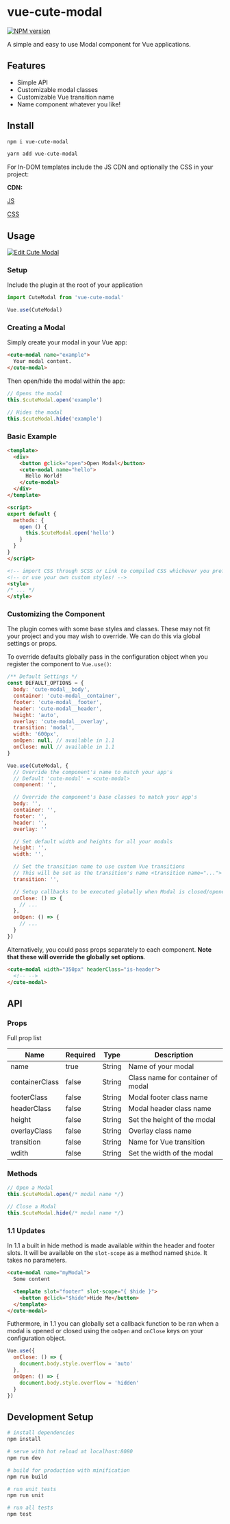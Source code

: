 # vue-cute-modal

[![NPM version](https://img.shields.io/npm/v/vue-cute-modal.svg?style=for-the-badge&colorA=6F213F&colorB=F66D9B)](https://www.npmjs.com/package/vue-cute-modal)

A simple and easy to use Modal component for Vue applications.

## Features

- Simple API
- Customizable modal classes
- Customizable Vue transition name
- Name component whatever you like!

## Install

```bash
npm i vue-cute-modal

yarn add vue-cute-modal
```

For In-DOM templates include the JS CDN and optionally the CSS in your project:

**CDN:**

[JS](https://unpkg.com/vue-cute-modal@1.1.0/dist/vue-cute-modal.min.js)

[CSS](https://unpkg.com/vue-cute-modal@1.1.0/dist/vue-cute-modal.min.css)

## Usage

[![Edit Cute Modal](https://codesandbox.io/static/img/play-codesandbox.svg)](https://codesandbox.io/s/rw58r1w0v4)

### Setup

Include the plugin at the root of your application

```javascript
import CuteModal from 'vue-cute-modal'

Vue.use(CuteModal)
```

### Creating a Modal

Simply create your modal in your Vue app:

```html
<cute-modal name="example">
  Your modal content.
</cute-modal>
```

Then open/hide the modal within the app:

```javascript
// Opens the modal
this.$cuteModal.open('example')

// Hides the modal
this.$cuteModal.hide('example')
```

### Basic Example

```html
<template>
  <div>
    <button @click="open">Open Modal</button>
    <cute-modal name="hello">
      Hello World!
    </cute-modal>
  </div>
</template>

<script>
export default {
  methods: {
    open () {
      this.$cuteModal.open('hello')
    }
  }
}
</script>

<!-- import CSS through SCSS or Link to compiled CSS whichever you prefer -->
<!-- or use your own custom styles! -->
<style>
/* ... */
</style>
```

### Customizing the Component

The plugin comes with some base styles and classes. These may not fit your project and you may wish to override. We can do this via global settings or props.

To override defaults globally pass in the configuration object when you register the component to `Vue.use()`:

```javascript
/** Default Settings */
const DEFAULT_OPTIONS = {
  body: 'cute-modal__body',
  container: 'cute-modal__container',
  footer: 'cute-modal__footer',
  header: 'cute-modal__header',
  height: 'auto',
  overlay: 'cute-modal__overlay',
  transition: 'modal',
  width: '600px',
  onOpen: null, // available in 1.1
  onClose: null // available in 1.1
}

Vue.use(CuteModal, {
  // Override the component's name to match your app's
  // Default 'cute-modal' = <cute-modal>
  component: '',

  // Override the component's base classes to match your app's
  body: '',
  container: '',
  footer: '',
  header: '',
  overlay: ''

  // Set default width and heights for all your modals
  height: '',
  width: '',

  // Set the transition name to use custom Vue transitions
  // This will be set as the transition's name <transition name="...">
  transition: '',

  // Setup callbacks to be executed globally when Modal is closed/opened.
  onClose: () => {
    // ...
  },
  onOpen: () => {
    // ...
  }
})
```

Alternatively, you could pass props separately to each component. **Note that these will override the globally set options**.

```html
<cute-modal width="350px" headerClass="is-header">
  <!-- -->
</cute-modal>
```

## API

### Props

Full prop list

| Name      | Required | Type          | Description |
| ---       | ---      | ---           | ---         |
| name      | true     | String        | Name of your modal
| containerClass | false | String | Class name for container of modal
| footerClass | false | String | Modal footer class name
| headerClass | false | String | Modal header class name
| height | false | String | Set the height of the modal
| overlayClass | false | String | Overlay class name
| transition | false | String | Name for Vue transition
| wdith | false | String | Set the width of the modal

### Methods

```javascript
// Open a Modal
this.$cuteModal.open(/* modal name */)

// Close a Modal
this.$cuteModal.hide(/* modal name */)
```

### 1.1 Updates

In 1.1 a built in hide method is made available within the header and footer slots. It will be available on the `slot-scope` as a method named `$hide`. It takes no parameters.

```html
<cute-modal name="myModal">
  Some content

  <template slot="footer" slot-scope="{ $hide }">
    <button @click="$hide">Hide Me</button>
  </template>
</cute-modal>
```

Futhermore, in 1.1 you can globally set a callback function to be ran when a modal is opened or closed using the `onOpen` and `onClose` keys on your configuration object.

```javascript
Vue.use({
  onClose: () => {
    document.body.style.overflow = 'auto'
  },
  onOpen: () => {
    document.body.style.overflow = 'hidden'
  }
})
```


## Development Setup

``` bash
# install dependencies
npm install

# serve with hot reload at localhost:8080
npm run dev

# build for production with minification
npm run build

# run unit tests
npm run unit

# run all tests
npm test
```
